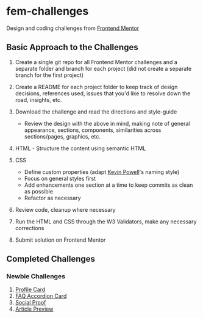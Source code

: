 # fem-challenges

Design and coding challenges from
[Frontend Mentor](https://www.frontendmentor.io/challenges)

## Basic Approach to the Challenges

1. Create a single git repo for all Frontend Mentor challenges and a separate
   folder and branch for each project (did not create a separate branch for the
   first project)
1. Create a README for each project folder to keep track of design decisions,
   references used, issues that you'd like to resolve down the road, insights,
   etc.
1. Download the challenge and read the directions and style-guide

   - Review the design with the above in mind, making note of general
     appearance, sections, components, similarities across sections/pages,
     graphics, etc.

1. HTML - Structure the content using semantic HTML
1. CSS
   - Define custom properties (adapt
     [Kevin Powell](https://www.kevinpowell.co/)'s naming style)
   - Focus on general styles first
   - Add enhancements one section at a time to keep commits as clean as possible
   - Refactor as necessary
1. Review code, cleanup where necessary
1. Run the HTML and CSS through the W3 Validators, make any necessary
   corrections
1. Submit solution on Frontend Mentor

## Completed Challenges

### Newbie Challenges

1. [Profile Card](https://janegca.github.io/fem-challenges/01-profile-card/index.html)
1. [FAQ Accordion Card](https://janegca.github.io/fem-challenges/02-faq-card/index.html)
1. [Social Proof](https://janegca.github.io/fem-challenges/03-social-proof/index.html)
1. [Article Preview](https://janegca.github.io/fem-challenges/04-article-preview/index.html)
